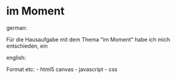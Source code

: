# im Moment

german:

Für die Hausaufgabe mit dem Thema "im Moment" habe ich mich entschieden, ein 



english:



Format etc:
    - html5 canvas
    - javascript
    - css